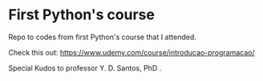 # First Python's course
Repo to codes from first Python's course that I attended.


Check this out: https://www.udemy.com/course/introducao-programacao/

Special Kudos to professor Y. D. Santos, PhD .
